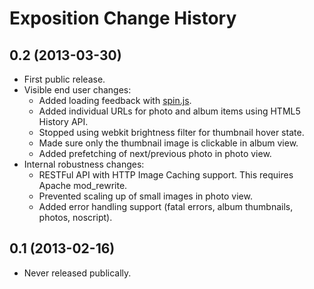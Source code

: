 # Exposition Change History

## 0.2 (2013-03-30)

* First public release.
* Visible end user changes:
  * Added loading feedback with [spin.js](http://fgnass.github.com/spin.js/).
  * Added individual URLs for photo and album items using HTML5 History API.
  * Stopped using webkit brightness filter for thumbnail hover state.
  * Made sure only the thumbnail image is clickable in album view.
  * Added prefetching of next/previous photo in photo view.
* Internal robustness changes:
  * RESTFul API with HTTP Image Caching support. This requires Apache mod_rewrite.
  * Prevented scaling up of small images in photo view.
  * Added error handling support (fatal errors, album thumbnails, photos, noscript).

## 0.1 (2013-02-16)

* Never released publically.
